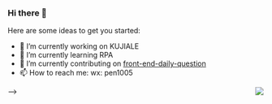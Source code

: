 ### Hi there 👋
Here are some ideas to get you started:

- 🔭 I’m currently working on KUJIALE
- 🌱 I’m currently learning RPA
- 🧱 I’m currently contributing on [front-end-daily-question](https://github.com/everest-architecture/front-end-daily-question)
- 📫 How to reach me: wx: pen1005

-->
<img align="right" src="https://github-readme-stats.vercel.app/api?username=rottenpen&show_icons=true&count_private=true&hide_border=true&cache_seconds=1900"/>

